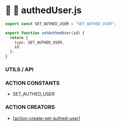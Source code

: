 # 📄 🔺 authedUser.js

```js
export const SET_AUTHED_USER = "SET_AUTHED_USER";

export function setAuthedUser(id) {
  return {
    type: SET_AUTHED_USER,
    id,
  };
}
```

### UTILS / API

### ACTION CONSTANTS

- SET_AUTHED_USER

### ACTION CREATORS

- [[action-create-set-authed-user]]

[//begin]: # "Autogenerated link references for markdown compatibility"
[action-create-set-authed-user]: actionCreators/action-create-set-authed-user "🔺 setAuthedUser()"
[//end]: # "Autogenerated link references"
